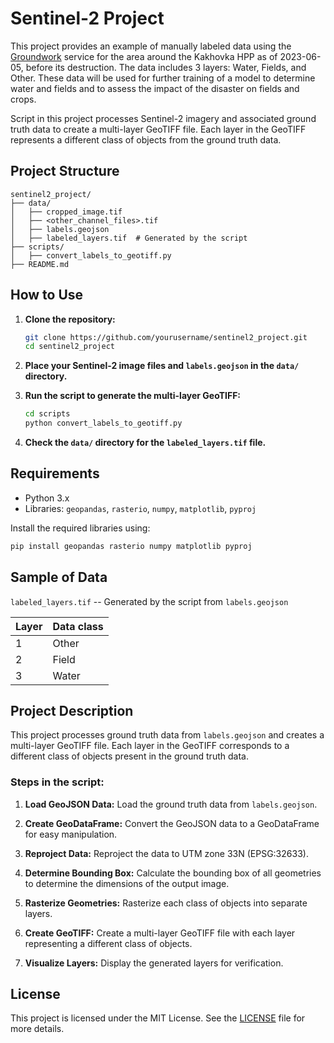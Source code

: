 
# Sentinel-2 Project

This project provides an example of manually labeled data using the [Groundwork](https://groundwork.element84.com/) service for the area around the Kakhovka HPP as of 2023-06-05, before its destruction. The data includes 3 layers: Water, Fields, and Other. These data will be used for further training of a model to determine water and fields and to assess the impact of the disaster on fields and crops.


Script in this project processes Sentinel-2 imagery and associated ground truth data to create a multi-layer GeoTIFF file. Each layer in the GeoTIFF represents a different class of objects from the ground truth data.

## Project Structure

```
sentinel2_project/
├── data/
│   ├── cropped_image.tif
│   ├── <other_channel_files>.tif
│   ├── labels.geojson
│   ├── labeled_layers.tif  # Generated by the script
├── scripts/
│   ├── convert_labels_to_geotiff.py
├── README.md
```

## How to Use

1. **Clone the repository:**
   ```sh
   git clone https://github.com/yourusername/sentinel2_project.git
   cd sentinel2_project
   ```

2. **Place your Sentinel-2 image files and `labels.geojson` in the `data/` directory.**

3. **Run the script to generate the multi-layer GeoTIFF:**
   ```sh
   cd scripts
   python convert_labels_to_geotiff.py
   ```

4. **Check the `data/` directory for the `labeled_layers.tif` file.**

## Requirements

- Python 3.x
- Libraries: `geopandas`, `rasterio`, `numpy`, `matplotlib`, `pyproj`

Install the required libraries using:
```sh
pip install geopandas rasterio numpy matplotlib pyproj
```

## Sample of Data
`labeled_layers.tif`  -- Generated by the script from `labels.geojson`

|Layer|Data class|
| -------- | ------- |
|1| Other|
|2| Field|
|3| Water|



## Project Description

This project processes ground truth data from `labels.geojson` and creates a multi-layer GeoTIFF file. Each layer in the GeoTIFF corresponds to a different class of objects present in the ground truth data.

### Steps in the script:

1. **Load GeoJSON Data:**
   Load the ground truth data from `labels.geojson`.

2. **Create GeoDataFrame:**
   Convert the GeoJSON data to a GeoDataFrame for easy manipulation.

3. **Reproject Data:**
   Reproject the data to UTM zone 33N (EPSG:32633).

4. **Determine Bounding Box:**
   Calculate the bounding box of all geometries to determine the dimensions of the output image.

5. **Rasterize Geometries:**
   Rasterize each class of objects into separate layers.

6. **Create GeoTIFF:**
   Create a multi-layer GeoTIFF file with each layer representing a different class of objects.

7. **Visualize Layers:**
   Display the generated layers for verification.

## License

This project is licensed under the MIT License. See the [LICENSE](LICENSE) file for more details.
